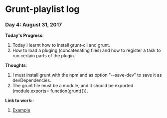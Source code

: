 # Grunt-playlist log
### Day 4: August 31, 2017    

**Today's Progress**:   
1. Today I learnt how to install grunt-cli and grunt.  
2. How to load a pluging (concatenating files) and how to register a task to run certain parts of the plugin.

**Thoughts**:     
1. I must install grunt with the npm and as option "--save-dev" to save it as devDependencies.  
2. The grunt file must be a module, and it should be exported (module.exports= function(grunt){}).  

**Link to work:**:     
1. [Example](https://link)
